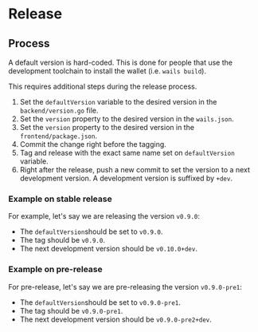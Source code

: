 # Release

## Process

A default version is hard-coded. This is done for people that use the development toolchain to install the wallet (i.e. `wails build`).

This requires additional steps during the release process.

1. Set the `defaultVersion` variable to the desired version in the `backend/version.go` file.
2. Set the `version` property to the desired version in the `wails.json`.
2. Set the `version` property to the desired version in the `frontend/package.json`.
3. Commit the change right before the tagging.
4. Tag and release with the exact same name set on `defaultVersion` variable.
5. Right after the release, push a new commit to set the version to a next
   development version. A development version is suffixed by `+dev`.

### Example on stable release

For example, let's say we are releasing the version `v0.9.0`:

* The `defaultVersion`should be set to `v0.9.0`.
* The tag should be `v0.9.0`.
* The next development version should be `v0.10.0+dev`.

### Example on pre-release

For pre-release, let's say we are pre-releasing the version `v0.9.0-pre1`:

* The `defaultVersion`should be set to `v0.9.0-pre1`.
* The tag should be `v0.9.0-pre1`.
* The next development version should be `v0.9.0-pre2+dev`.



